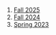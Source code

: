 1. [Fall 2025](fall-2025)
1. [Fall 2024](fall-2024)
1. [Spring 2023](https://epurdom.github.io/Stat131A/)
